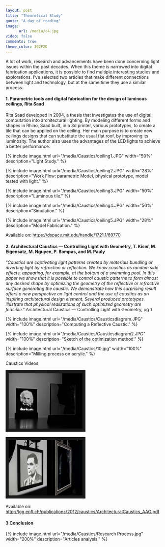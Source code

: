 ```yaml
---
layout: post
title: "Theoretical Study"
quote: "A day of reading"
image:
      url: /media/c4.jpg
video: false
comments: true
theme_color: 302F2D
---
```


A lot of work, research and advancements have been done concerning light issues within the past decades. When this theme is narrowed into digital fabrication applications, it is possible to find multiple interesting studies and explorations. I’ve selected two articles that make different connections between light and technology, but at the same time they use a similar process.

#### 1. Parametric tools and digital fabrication for the design of luminous ceilings, Rita Saad

Rita Saad developed in 2004, a thesis that investigates the use of digital computation into architectural lighting. By modeling different forms and shapes in Rhino, Saad built, in a 3d printer, various prototypes, to create a tile that can be applied on the ceiling. Her main purpose is to create new ceilings designs that can substitute the usual flat roof, by improving its luminosity. The author also uses the advantages of the LED lights to achieve a better performance. 

{% include image.html url="/media/Caustics/ceiling1.JPG" width="50%" description="Light Study." %}

{% include image.html url="/media/Caustics/ceiling2.JPG" width="28%" description="Work Flow: parametric Model, physical prototype, model tested with light." %}

{% include image.html url="/media/Caustics/ceiling3.JPG" width="50%" description="Luminous tile." %}

{% include image.html url="/media/Caustics/ceiling4.JPG" width="50%" description="Simulation." %}

{% include image.html url="/media/Caustics/ceiling5.JPG" width="28%" description="Model Fabrication." %}

Available on: https://dspace.mit.edu/handle/1721.1/69770

#### 2. Architectural Caustics — Controlling Light with Geometry, T. Kiser, M. Eigensatz, M. Nguyen, P. Bompas, and M. Pauly

*"Caustics are captivating light patterns created by materials bundling or diverting light by refraction or reflection. We know caustics as random side effects, appearing, for example, at the bottom of a swimming pool. In this paper we show that it is possible to control caustic patterns to form almost any desired shape by optimizing the geometry of the reflective or refractive surface generating the caustic. We demonstrate how this surprising result offers a new perspective on light control and the use of caustics as an inspiring architectural design element. Several produced prototypes illustrate that physical realizations of such optimized geometry are feasible."* Architectural Caustics — Controlling Light with Geometry, pg 1

{% include image.html url="/media/Caustics/Causticsdiagram.JPG" width="100%" description="Computing a Reflective Caustic." %}

{% include image.html url="/media/Caustics/Causticsdiagram2.JPG" width="100%" description="Sketch of the optimization method." %}

{% include image.html url="/media/Caustics/10.jpg" width="100%" description="Milling process on acrylic." %}

Caustics Videos

<a href="https://www.youtube.com/watch?v=NT7SI3lch0g" target="_blank"><img src="/media/01.jpg" alt="Caustics Video" width="240" height="180" border="10" /></a>


<a href="https://www.youtube.com/watch?v=BSd9l6ZYyH0" target="_blank"><img src="/media/Caustics/02.jpg" alt="Caustics Video" width="240" height="180" border="10" /></a>


Available on: http://lgg.epfl.ch/publications/2012/caustics/ArchitecturalCaustics_AAG.pdf

#### 3.Conclusion

{% include image.html url="/media/Caustics/Research Process.jpg" width="200%" description="Articles analysis." %}
